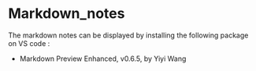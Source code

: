 # Markdown_notes

The markdown notes can be displayed by installing the following package on VS code : 
-  Markdown Preview Enhanced, v0.6.5, by Yiyi Wang
